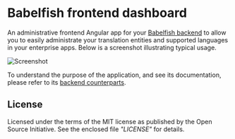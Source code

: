 
# Babelfish frontend dashboard

An administrative frontend Angular app for your [Babelfish backend](https://github.com/polterguy/babelfish) to
allow you to easily administrate your translation entities and supported languages in your enterprise apps.
Below is a screenshot illustrating typical usage.

![Screenshot](https://servergardens.files.wordpress.com/2021/06/babelfish-dashboard.png)

To understand the purpose of the application, and see its documentation, please refer to
its [backend counterparts](https://github.com/polterguy/babelfish).

## License

Licensed under the terms of the MIT license as published by the Open Source Initiative.
See the enclosed file _"LICENSE"_ for details.
